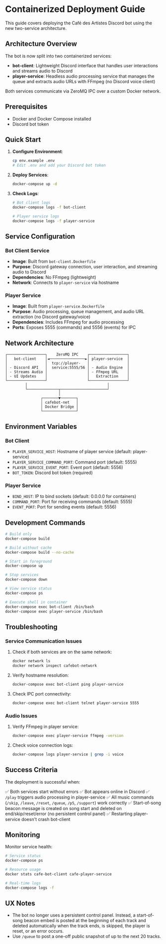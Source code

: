# Containerized Deployment Guide

This guide covers deploying the Café des Artistes Discord bot using the new two-service architecture.

## Architecture Overview

The bot is now split into two containerized services:

- **bot-client**: Lightweight Discord interface that handles user interactions and streams audio to Discord
- **player-service**: Headless audio processing service that manages the queue and extracts audio URLs with FFmpeg (no Discord voice client)

Both services communicate via ZeroMQ IPC over a custom Docker network.

## Prerequisites

- Docker and Docker Compose installed
- Discord bot token

## Quick Start

1. **Configure Environment**:
   ```bash
   cp env.example .env
   # Edit .env and add your Discord bot token
   ```

2. **Deploy Services**:
   ```bash
   docker-compose up -d
   ```

3. **Check Logs**:
   ```bash
   # Bot client logs
   docker-compose logs -f bot-client
   
   # Player service logs
   docker-compose logs -f player-service
   ```

## Service Configuration

### Bot Client Service
- **Image**: Built from `bot-client.Dockerfile`
- **Purpose**: Discord gateway connection, user interaction, and streaming audio to Discord
- **Dependencies**: No FFmpeg (lightweight)
- **Network**: Connects to `player-service` via hostname

### Player Service
- **Image**: Built from `player-service.Dockerfile`
- **Purpose**: Audio processing, queue management, and audio URL extraction (no Discord gateway/voice)
- **Dependencies**: Includes FFmpeg for audio processing
- **Ports**: Exposes 5555 (commands) and 5556 (events) for IPC

## Network Architecture

```
┌─────────────────┐    ZeroMQ IPC    ┌─────────────────┐
│   bot-client    │◄────────────────►│ player-service  │
│                 │  tcp://player-   │                 │
│ - Discord API   │  service:5555/56 │ - Audio Engine  │
│ - Streams Audio │                  │ - FFmpeg URL    │
│ - UI Updates    │                  │   Extraction    │
└─────────────────┘                  └─────────────────┘
         │                                    │
         └──────────────┬─────────────────────┘
                        │
                ┌───────▼───────┐
                │ cafebot-net   │
                │ Docker Bridge │
                └───────────────┘
```

## Environment Variables

### Bot Client
- `PLAYER_SERVICE_HOST`: Hostname of player service (default: player-service)
- `PLAYER_SERVICE_COMMAND_PORT`: Command port (default: 5555)
- `PLAYER_SERVICE_EVENT_PORT`: Event port (default: 5556)
- `BOT_TOKEN`: Discord bot token (required)

### Player Service
- `BIND_HOST`: IP to bind sockets (default: 0.0.0.0 for containers)
- `COMMAND_PORT`: Port for receiving commands (default: 5555)
- `EVENT_PORT`: Port for sending events (default: 5556)

## Development Commands

```bash
# Build only
docker-compose build

# Build without cache
docker-compose build --no-cache

# Start in foreground
docker-compose up

# Stop services
docker-compose down

# View service status
docker-compose ps

# Execute shell in container
docker-compose exec bot-client /bin/bash
docker-compose exec player-service /bin/bash
```

## Troubleshooting

### Service Communication Issues
1. Check if both services are on the same network:
   ```bash
   docker network ls
   docker network inspect cafebot-network
   ```

2. Verify hostname resolution:
   ```bash
   docker-compose exec bot-client ping player-service
   ```

3. Check IPC port connectivity:
   ```bash
   docker-compose exec bot-client telnet player-service 5555
   ```

### Audio Issues
1. Verify FFmpeg in player service:
   ```bash
   docker-compose exec player-service ffmpeg -version
   ```

2. Check voice connection logs:
   ```bash
   docker-compose logs player-service | grep -i voice
   ```

## Success Criteria

The deployment is successful when:

✅ Both services start without errors
✅ Bot appears online in Discord
✅ `/play` triggers audio processing in player-service
✅ All music commands (`/skip`, `/leave`, `/reset`, `/queue`, `/p5`, `/support`) work correctly
✅ Start-of-song beacon message is created on song start and deleted on end/skip/reset/error (no persistent control panel)
✅ Restarting player-service doesn't crash bot-client

## Monitoring

Monitor service health:

```bash
# Service status
docker-compose ps

# Resource usage
docker stats cafe-bot-client cafe-player-service

# Real-time logs
docker-compose logs -f
```

## UX Notes

- The bot no longer uses a persistent control panel. Instead, a start-of-song beacon embed is posted at the beginning of each track and deleted automatically when the track ends, is skipped, the player is reset, or an error occurs.
- Use `/queue` to post a one-off public snapshot of up to the next 20 tracks.